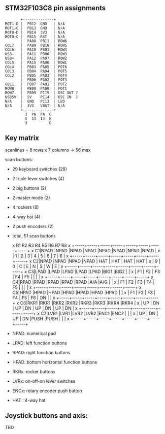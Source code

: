 ## STM32F103C8 pin assignments

           +--------------+
    ROT1-D |  PB12  GND   | N/A
    ROT1-C |  PB13  GND   | N/A
    ROT0-D |  PB14  3V3   | N/A
    ROT0-C |  PB15  RST   | N/A
           |  PA08  PB11  | ROW6
    COL7   |  PA09  PB10  | ROW5
    COL6   |  PA10  PB01  | ROW4
    USB-   |  PA11  PB00  | ROW3
    USB+   |  PA12  PA07  | ROW2
    COL5   |  PA15  PA06  | ROW1
    COL4   |  PB03  PA05  | POT6
    COL3   |  PB04  PA04  | POT5
    COL2   |  PB05  PA03  | POT4
           |  PB06  PA02  | POT3
    COL1   |  PB07  PA01  | POT2
    ROW8   |  PB08  PA00  | POT1
    ROW7   |  PB09  PC15  | OSC OUT ?
    USB5V  |  5V    PC14  | OSC IN  ?
    N/A    |  GND   PC13  | LED
    N/A    |  3V3   VBAT  | N/A
           +--------------+
             3  PA  PA  G
             V  13  14  N
             3          D

## Key matrix

scanlines = 8 rows x 7 columns -> 56 max

scan buttons:

* 29 keyboard switches (29)
* 2 triple lever switches (4)
* 2 big buttons (2)
* 2 master mode (2)
* 4 rockers (8)
* 4-way hat (4)
* 2 push encoders (2)
* total, 51 scan buttons



    x     R1    R2    R3    R4    R5    R6    R7    R8
    x   +-----+-----+-----+-----+-----+-----+-----+-----+
    x C1|NPAD |NPAD |NPAD |NPAD |NPAD |NPAD |NPAD |NPAD |
    x   |  1  |  2  |  3  |  4  |  5  |  6  |  7  |  8  |
    x   +-----+-----+-----+-----+-----+-----+-----+-----+
    x C2|NPAD |NPAD |NPAD |NPAD | HAT | HAT | HAT | HAT |
    x   |  9  |  0  | C   | E   |  N  |  S  |  W  |  E  |
    x   +-----+-----+-----+-----+-----+-----+-----+-----+
    x C3|LPAD |LPAD |LPAD |LPAD |LPAD |BIG1 |BIG2 |     |
    x   | F1  | F2  | F3  | F4  | F5  |     |     |     |
    x   +-----+-----+-----+-----+-----+-----+-----+-----+
    x C4|RPAD |RPAD |RPAD |RPAD |RPAD |A/A  |A/G  |     |
    x   | F1  | F2  | F3  | F4  | F5  |     |     |     |
    x   +-----+-----+-----+-----+-----+-----+-----+-----+
    x C5|HPAD |HPAD |HPAD |HPAD |HPAD |HPAD |HPAD |     |
    x   | F1  | F2  | F3  | F4  | F5  | F6  | ON  |     |
    x   +-----+-----+-----+-----+-----+-----+-----+-----+
    x C6|RKR1 |RKR1 |RKR2 |RKR2 |RKR3 |RKR3 |RKR4 |RKR4 |
    x   | UP  | DN  | UP  | DN  | UP  | DN  | UP  | DN  |
    x   +-----+-----+-----+-----+-----+-----+-----+-----+
    x C7|LVR1 |LVR1 |LVR2 |LVR2 |ENC1 |ENC2 |     |     |
    x   | UP  | DN  | UP  | DN  |PUSH |PUSH |     |     |
    x   +-----+-----+-----+-----+-----+-----+-----+-----+


* NPAD: numerical pad
* LPAD: left function buttons
* RPAD: right function buttons
* HPAD: bottom horizontal function buttons
* RKRx: rocker buttons
* LVRx: on-off-on lever switches
* ENCx: rotary encoder push button
* HAT : 4-way hat

## Joystick buttons and axis:

TBD

